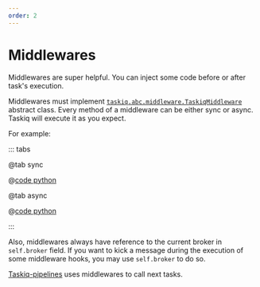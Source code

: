```yaml
---
order: 2
---
```


# Middlewares

Middlewares are super helpful. You can inject some code before or after task's execution.

Middlewares must implement [`taskiq.abc.middleware.TaskiqMiddleware`](https://github.com/taskiq-python/taskiq/blob/master/taskiq/abc/middleware.py) abstract class.
Every method of a middleware can be either sync or async. Taskiq will execute it
as you expect.

For example:

::: tabs

@tab sync

@[code python](../examples/extending/middleware_sync.py)

@tab async

@[code python](../examples/extending/middleware_async.py)

:::

Also, middlewares always have reference to the current broker in `self.broker` field.
If you want to kick a message during the execution of some middleware hooks, you
may use `self.broker` to do so.

[Taskiq-pipelines](https://github.com/taskiq-python/taskiq-pipelines) uses middlewares to
call next tasks.
